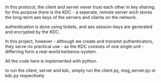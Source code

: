 In this protocol, the client and server never trust each other in key sharing. for this purpose there is the KDC - a seperate, remote server wich stores the long-term aes keys of the servers and clients on the network.

authentication is done using tickets, and aes session-keys are generated and encrypted by the KDC.

In this project, however - although we create and transmit authenticators, they serve no practical use - as the KDC consists of one single unit - differring form a real-world kerberos-system.

All the code here is implemented with python.

to run the client, server and kdc, simply run the client.py, msg_server.py or kdc.py respectively
